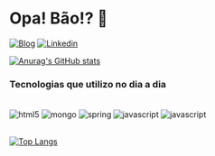 # Opa! Bão!? 👋

[![Blog](https://img.shields.io/badge/Gmail-D14836?style=for-the-badge&logo=gmail&logoColor=white)](<cmo.edson@gmail.com>)
[![Linkedin](https://img.shields.io/badge/LinkedIn-0077B5?style=for-the-badge&logo=linkedin&logoColor=white)](https://www.linkedin.com/in/edson-santos-112560224/)

[![Anurag's GitHub stats](https://github-readme-stats.vercel.app/api?username=edsannn&show_icons=true&theme=merko)](https://github.com/anuraghazra/github-readme-stats)

### Tecnologias que utilizo no dia a dia

<div style="display: inline_block"></br>
    <img align = "center" alt="html5" src="https://img.shields.io/badge/Java-ED8B00?style=for-the-badge&logo=java&logoColor=white" />
    <img align = "center" alt="mongo" src="https://img.shields.io/badge/MongoDB-4EA94B?style=for-the-badge&logo=mongodb&logoColor=white"/>
    <img align = "center" alt="spring" src="https://img.shields.io/badge/Spring-6DB33F?style=for-the-badge&logo=spring&logoColor=white"/>
    <img align = "center" alt="javascript" src="https://img.shields.io/badge/MySQL-00000F?style=for-the-badge&logo=mysql&logoColor=white" />
    <img align = "center" alt="javascript" src="https://img.shields.io/badge/Python-3776AB?style=for-the-badge&logo=python&logoColor=white" />
   
</div> <br>

[![Top Langs](https://github-readme-stats.vercel.app/api/top-langs/?username=edsannn&layout=compact)](https://github.com/anuraghazra/github-readme-stats)

